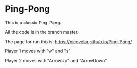 # Ping-Pong
This is a classic Ping-Pong.

All the code is in the branch master.

The page for run this is: https://nicovelar.github.io/Ping-Pong/

Player 1 moves with "w" and "s"

Player 2 moves with "ArrowUp" and "ArrowDown"
